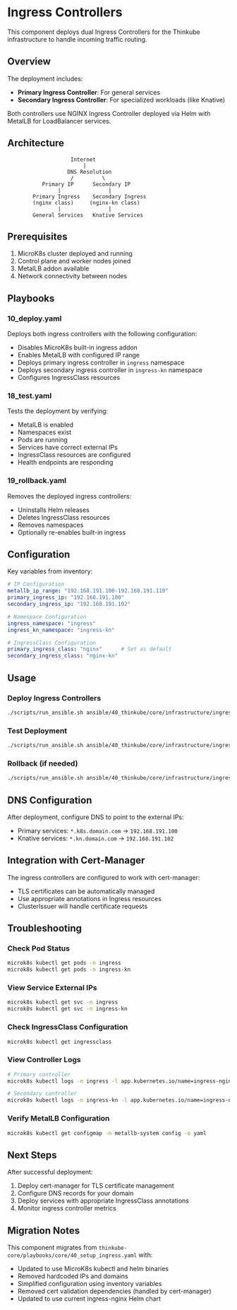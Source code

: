 # Ingress Controllers

This component deploys dual Ingress Controllers for the Thinkube infrastructure to handle incoming traffic routing.

## Overview

The deployment includes:
- **Primary Ingress Controller**: For general services
- **Secondary Ingress Controller**: For specialized workloads (like Knative)

Both controllers use NGINX Ingress Controller deployed via Helm with MetalLB for LoadBalancer services.

## Architecture

```
                    Internet
                        |
                   DNS Resolution
                    /         \
           Primary IP      Secondary IP
                |               |
        Primary Ingress    Secondary Ingress
        (nginx class)     (nginx-kn class)
                |               |
        General Services   Knative Services
```

## Prerequisites

1. MicroK8s cluster deployed and running
2. Control plane and worker nodes joined
3. MetalLB addon available
4. Network connectivity between nodes

## Playbooks

### 10_deploy.yaml
Deploys both ingress controllers with the following configuration:
- Disables MicroK8s built-in ingress addon
- Enables MetalLB with configured IP range
- Deploys primary ingress controller in `ingress` namespace
- Deploys secondary ingress controller in `ingress-kn` namespace
- Configures IngressClass resources

### 18_test.yaml
Tests the deployment by verifying:
- MetalLB is enabled
- Namespaces exist
- Pods are running
- Services have correct external IPs
- IngressClass resources are configured
- Health endpoints are responding

### 19_rollback.yaml
Removes the deployed ingress controllers:
- Uninstalls Helm releases
- Deletes IngressClass resources
- Removes namespaces
- Optionally re-enables built-in ingress

## Configuration

Key variables from inventory:
```yaml
# IP Configuration
metallb_ip_range: "192.168.191.100-192.168.191.110"
primary_ingress_ip: "192.168.191.100"
secondary_ingress_ip: "192.168.191.102"

# Namespace Configuration
ingress_namespace: "ingress"
ingress_kn_namespace: "ingress-kn"

# IngressClass Configuration
primary_ingress_class: "nginx"      # Set as default
secondary_ingress_class: "nginx-kn"
```

## Usage

### Deploy Ingress Controllers
```bash
./scripts/run_ansible.sh ansible/40_thinkube/core/infrastructure/ingress/10_deploy.yaml
```

### Test Deployment
```bash
./scripts/run_ansible.sh ansible/40_thinkube/core/infrastructure/ingress/18_test.yaml
```

### Rollback (if needed)
```bash
./scripts/run_ansible.sh ansible/40_thinkube/core/infrastructure/ingress/19_rollback.yaml
```

## DNS Configuration

After deployment, configure DNS to point to the external IPs:
- Primary services: `*.k8s.domain.com` → `192.168.191.100`
- Knative services: `*.kn.domain.com` → `192.168.191.102`

## Integration with Cert-Manager

The ingress controllers are configured to work with cert-manager:
- TLS certificates can be automatically managed
- Use appropriate annotations in Ingress resources
- ClusterIssuer will handle certificate requests

## Troubleshooting

### Check Pod Status
```bash
microk8s kubectl get pods -n ingress
microk8s kubectl get pods -n ingress-kn
```

### View Service External IPs
```bash
microk8s kubectl get svc -n ingress
microk8s kubectl get svc -n ingress-kn
```

### Check IngressClass Configuration
```bash
microk8s kubectl get ingressclass
```

### View Controller Logs
```bash
# Primary controller
microk8s kubectl logs -n ingress -l app.kubernetes.io/name=ingress-nginx

# Secondary controller
microk8s kubectl logs -n ingress-kn -l app.kubernetes.io/name=ingress-nginx
```

### Verify MetalLB Configuration
```bash
microk8s kubectl get configmap -n metallb-system config -o yaml
```

## Next Steps

After successful deployment:
1. Deploy cert-manager for TLS certificate management
2. Configure DNS records for your domain
3. Deploy services with appropriate IngressClass annotations
4. Monitor ingress controller metrics

## Migration Notes

This component migrates from `thinkube-core/playbooks/core/40_setup_ingress.yaml` with:
- Updated to use MicroK8s kubectl and helm binaries
- Removed hardcoded IPs and domains
- Simplified configuration using inventory variables
- Removed cert validation dependencies (handled by cert-manager)
- Updated to use current ingress-nginx Helm chart
